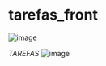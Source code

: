 # tarefas_front
![image](https://user-images.githubusercontent.com/96634781/165958436-142f5026-74c2-4743-ac22-06d9acac55da.png)

*TAREFAS*
![image](https://user-images.githubusercontent.com/96634781/165958565-8cc67a75-d32f-4291-b66a-cb448dd229ab.png)

